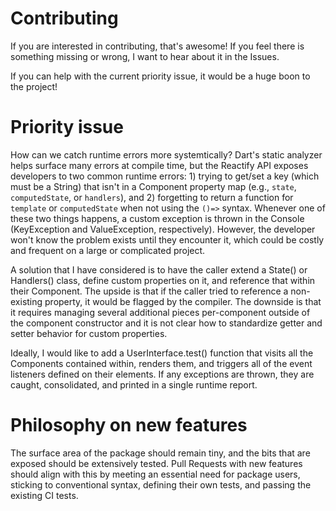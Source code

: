 # Contributing
If you are interested in contributing, that's awesome! If you feel there is something missing or wrong, I want to hear about it in the Issues. 

If you can help with the current priority issue, it would be a huge boon to the project!

# Priority issue
How can we catch runtime errors more systemtically? Dart's static analyzer helps surface many errors at compile time, but the Reactify API exposes developers to two common runtime errors: 1) trying to get/set a key (which must be a String) that isn't in a Component property map (e.g., `state`, `computedState`, or `handlers`), and 2) forgetting to return a function for `template` or `computedState` when not using the `()=>` syntax. Whenever one of these two things happens, a custom exception is thrown in the Console (KeyException and ValueException, respectively). However, the developer won't know the problem exists until they encounter it, which could be costly and frequent on a large or complicated project.

A solution that I have considered is to have the caller extend a State() or Handlers() class, define custom properties on it, and reference that within their Component. The upside is that if the caller tried to reference a non-existing property, it would be flagged by the compiler. The downside is that it requires managing several additional pieces per-component outside of the component constructor and it is not clear how to standardize getter and setter behavior for custom properties. 

Ideally, I would like to add a UserInterface.test() function that visits all the Components contained within, renders them, and triggers all of the event listeners defined on their elements. If any exceptions are thrown, they are caught, consolidated, and printed in a single runtime report. 

# Philosophy on new features
The surface area of the package should remain tiny, and the bits that are exposed should be extensively tested. Pull Requests with new features should align with this by meeting an essential need for package users, sticking to conventional syntax, defining their own tests, and passing the existing CI tests.


